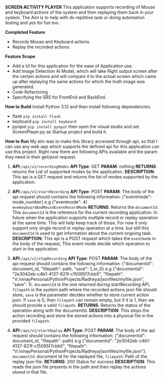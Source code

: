 **SCREEN ACTIVITY PLAYER**
This application supports recording of Mouse and keyboard actions of the system and then replaying them back in your system. The Aim is to help with do repititive task or doing automation testing and yes for fun too.

**Completed Feature**
* Records Mouse and Keyboard actions.
* Replay the recorded actions.

**Feature Scope**
* Add a UI for this application for the ease of Application use.
* Add Image Detection AI Model, which will take Right output screen after the certain actions and will compare it to the actual screen which came up after replaying the same actions for which the truth image was generated.
* Code Refactoring
* Specifying the SRS for FrontEnd and BackEnd.

**How to Build**
Install Python 3.12 and then install following dependencies.
* flask ```pip install Flask```
* keyboard ```pip install keyboard ```
* pynput ```pip install pynput```
then open the visual studio and set ScreenPlayer.py as Startup project and build it.

**How to Run**
My aim was to make this library accessed through api, so that I can use any web app which supports the defined api for this application can use this project. Right now there are following APIs available and the param they need in their get/post request.

1. **API**:```/api/v1/recordingModes```
   **API Type**: GET
   **PARAM**: nothing
   **RETURNS**: returns the List of supported modes by the application.
   **DESCRIPTION**: This api is a GET request and returns the list of modes supported by the application.

2. **API**:```/api/v1/startRecording```
   **API Type**: POST
   **PARAM**: The body of the api request should contains the following information: {"eventmode": mode_number} e.g {"eventmode": 4} ```4=eKeyboardAndMouseEventRecordMode```
   **RETURNS**: Returns the ```documentId```. This ```documentId``` is the reference for the current recording application. In future when the application supports multiple record or replay operation at the same time. This will help keep track of those. For now it only support only single record or replay operation at a time. but still this ```documentId``` is used to get information about the current ongoing task.
   **DESCRIPTION**: This api is a POST request which takes the ```eventmode``` in the body of the request, This event mode decide which operation to start in the application.

3. **API**:```/api/v1/stopRecording```
   **API Type**: POST
   **PARAM**: The body of the api request should contains the following information: {"documentid": document_id, "filepath": path, "save": 1_or_0} e.g {"documentid": "2e3042eb-c4b1-4137-821f-c15095f7cbb5", "filepath": "V:/vinayPersonal/PythonProjects/Radheya/jsonfiles/myfile.json", "save": 1}. ```documentId``` is the one returned during startRecording API, ```filepath``` is the system path where the recorded actions json file should store, ```save``` is the parameter decides whether to store current action json. If ```save``` is 0, then ```filepath``` can remain empty, but if it is 1, then we should provide a valid ```filepath```.
   **RETURNS**: Returns the status of the operation along with the documentId.
   **DESCRIPTION**: This stops the action recording and store the stored actions into a physical file in the provided ```filepath```.

4. **API**:```/api/v1/startReplay```
   **API Type**: POST
   **PARAM**: The body of the api request should contains the following information: {"documentid": document_id, "filepath": path} e.g {"documentid": "2e3042eb-c4b1-4137-821f-c15095f7cbb5", "filepath": "V:/vinayPersonal/PythonProjects/Radheya/jsonfiles/myfile.json"}. ```documentId```: document Id for the replayed file, ```filepath```: Path of the replay json file.
   **RETURNS**: 200 Status for success
   **DESCRIPTION**: This reads the json file presents in the path and then replay the actions stored in that file.

